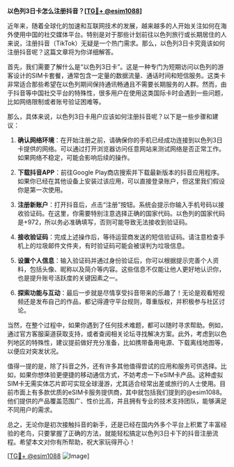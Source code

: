 **以色列3日卡怎么注册抖音？[[TG💪+ @esim1088](https://t.me/s/esim1088)]**

近年来，随着全球化的加速和互联网技术的发展，越来越多的人开始关注如何在海外使用中国的社交媒体平台。特别是对于那些计划前往以色列旅行或长期居住的人来说，注册抖音（TikTok）无疑是一个热门需求。那么，以色列3日卡究竟该如何注册抖音呢？这篇文章将为你详细解答。

首先，我们需要了解什么是“以色列3日卡”。这是一种专门为短期访问以色列的游客设计的SIM卡套餐，通常包含一定量的数据流量、通话时间和短信服务。这类卡非常适合那些希望在以色列期间保持通讯畅通且不需要长期服务的人群。然而，由于抖音等中国社交平台的特殊性，很多用户在使用这类国际卡时会遇到一些问题，比如网络限制或者账号验证困难等。

那么，具体来说，以色列3日卡用户应该如何注册抖音呢？以下是一些步骤和建议：

1. **确认网络环境**：在开始注册之前，请确保你的手机已经成功连接到以色列3日卡提供的网络。可以通过打开浏览器访问任意网站来测试网络是否正常工作。如果网络不稳定，可能会影响后续的操作。

2. **下载抖音APP**：前往Google Play商店搜索并下载最新版本的抖音应用程序。如果你已经在其他设备上安装过该应用，可以直接登录账户，但这里我们假设你是第一次使用。

3. **注册新账户**：打开抖音后，点击“注册”按钮。系统会提示你输入手机号码以接收验证码。在这里，你需要特别注意选择正确的国家代码。以色列的国家代码是+972，所以务必准确填写，否则可能导致无法接收到验证码。

4. **接收验证码**：完成上述操作后，等待运营商发送的短信验证码。请注意检查手机上的垃圾邮件文件夹，有时验证码可能会被误判为垃圾信息。

5. **设置个人信息**：输入验证码并通过身份验证后，你可以根据提示完善个人资料，包括头像、昵称以及简介等内容。这些信息不仅能让他人更好地认识你，也是提升账号活跃度的关键因素之一。

6. **探索功能与互动**：最后一步就是尽情享受抖音带来的乐趣了！无论是观看短视频还是发布自己的作品，都记得遵守平台规则，尊重版权，并积极参与社区讨论。

当然，在整个过程中，如果你遇到了任何技术难题，都可以随时寻求帮助。例如，通过官方客服渠道获取支持，或者查阅相关论坛寻找解决方案。此外，考虑到以色列地区的特殊性，建议提前做好充分准备，比如携带备用电源、下载离线地图等，以便应对突发状况。

值得一提的是，除了抖音之外，还有许多其他值得尝试的应用和服务可供选择。比如，如果你想体验更便捷的移动通信方式，不妨考虑一下eSIM卡产品。这种虚拟SIM卡无需实体芯片即可实现全球漫游，尤其适合经常出差或旅行的人士使用。目前市面上有多款优质的eSIM卡服务提供商，其中就包括我们提到的@esim1088。他们提供的产品覆盖范围广、性价比高，并且拥有专业的技术支持团队，能够满足不同用户的需求。

总之，无论你是初次接触抖音的新手，还是已经在国内外多个平台上积累了丰富经验的老鸟，只要掌握了正确的方法，就能轻松搞定以色列3日卡下的抖音注册流程。希望本文对你有所帮助，祝大家玩得开心！

[[TG💪+ @esim1088](https://t.me/s/esim1088) ![Image](https://i.postimg.cc/4NQfJmqS/Snipaste-2025-05-13-00-14-12.png)]